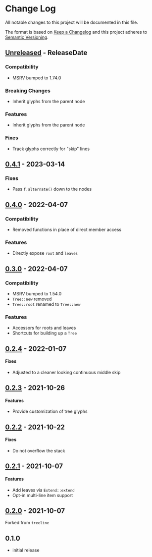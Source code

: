 # Change Log
All notable changes to this project will be documented in this file.

The format is based on [Keep a Changelog](http://keepachangelog.com/)
and this project adheres to [Semantic Versioning](http://semver.org/).

<!-- next-header -->
## [Unreleased] - ReleaseDate

### Compatibility

- MSRV bumped to 1.74.0

### Breaking Changes

- Inherit glyphs from the parent node

### Features

- Inherit glyphs from the parent node

### Fixes

- Track glyphs correctly for "skip" lines

## [0.4.1] - 2023-03-14

### Fixes

- Pass `f.alternate()` down to the nodes

## [0.4.0] - 2022-04-07

### Compatibility

- Removed functions in place of direct member access

### Features

- Directly expose `root` and `leaves`

## [0.3.0] - 2022-04-07

### Compatibility

- MSRV bumped to 1.54.0
- `Tree::new` removed
- `Tree::root` renamed to `Tree::new`

### Features

- Accessors for roots and leaves
- Shortcuts for building up a `Tree`

## [0.2.4] - 2022-01-07

#### Fixes

- Adjusted to a cleaner looking continuous middle skip

## [0.2.3] - 2021-10-26

#### Features

- Provide customization of tree glyphs

## [0.2.2] - 2021-10-22

#### Fixes

- Do not overflow the stack

## [0.2.1] - 2021-10-07

#### Features

- Add leaves via `Extend::extend`
- Opt-in multi-line item support

## [0.2.0] - 2021-10-07

Forked from `treeline`

## 0.1.0

* initial release

<!-- next-url -->
[Unreleased]: https://github.com/rust-cli/termtree/compare/v0.4.1...HEAD
[0.4.1]: https://github.com/rust-cli/termtree/compare/v0.4.0...v0.4.1
[0.4.0]: https://github.com/rust-cli/termtree/compare/v0.3.0...v0.4.0
[0.3.0]: https://github.com/rust-cli/termtree/compare/v0.2.4...v0.3.0
[0.2.4]: https://github.com/rust-cli/termtree/compare/v0.2.3...v0.2.4
[0.2.3]: https://github.com/rust-cli/termtree/compare/v0.2.2...v0.2.3
[0.2.2]: https://github.com/rust-cli/termtree/compare/v0.2.1...v0.2.2
[0.2.1]: https://github.com/rust-cli/termtree/compare/v0.2.0...v0.2.1
[0.2.0]: https://github.com/assert-rs/assert_cmd/compare/v0.1.0...v0.2.0
